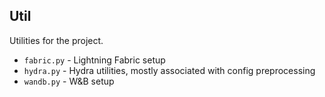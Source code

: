 ## Util
Utilities for the project.
- `fabric.py` - Lightning Fabric setup
- `hydra.py` - Hydra utilities, mostly associated with config preprocessing
- `wandb.py` - W&B setup